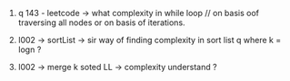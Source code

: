 1. q 143 - leetcode -> what complexity in while loop 
// on basis oof traversing all nodes or on basis of iterations. 

2. l002 -> sortList -> sir way of finding complexity in sort list q 
 where k = logn ?

 3. l002 -> merge k soted LL -> complexity understand ?